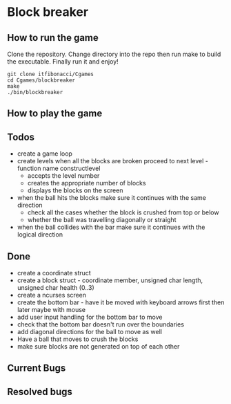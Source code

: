 # Block breaker

## How to run the game
Clone the repository. Change directory into the repo then run make to build the executable. Finally run it and enjoy!
```
git clone itfibonacci/Cgames
cd Cgames/blockbreaker
make
./bin/blockbreaker
```

## How to play the game

## Todos
- create a game loop
- create levels when all the blocks are broken proceed to next level - function name constructlevel
	- accepts the level number
	- creates the appropriate number of blocks
	- displays the blocks on the screen
- when the ball hits the blocks make sure it continues with the same direction
	- check all the cases whether the block is crushed from top or below
	- whether the ball was travelling diagonally or straight
- when the ball collides with the bar make sure it continues with the logical direction

## Done
- create a coordinate struct
- create a block struct - coordinate member, unsigned char length, unsigned char health (0..3)
- create a ncurses screen
- create the bottom bar - have it be moved with keyboard arrows first then later maybe with mouse
- add user input handling for the bottom bar to move
- check that the bottom bar doesn't run over the boundaries
- add diagonal directions for the ball to move as well
- Have a ball that moves to crush the blocks
- make sure blocks are not generated on top of each other

## Current Bugs

## Resolved bugs

